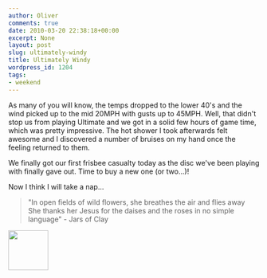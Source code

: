 ```yaml
---
author: Oliver
comments: true
date: 2010-03-20 22:38:18+00:00
excerpt: None
layout: post
slug: ultimately-windy
title: Ultimately Windy
wordpress_id: 1204
tags:
- weekend
---
```


As many of you will know, the temps dropped to the lower 40's and the wind picked up to the mid 20MPH with gusts up to 45MPH.  Well, that didn't stop us from playing Ultimate and we got in a solid few hours of game time, which was pretty impressive.  The hot shower I took afterwards felt awesome and I discovered a number of bruises on my hand once the feeling returned to them.

We finally got our first frisbee casualty today as the disc we've been playing with finally gave out.  Time to buy a new one (or two...)!

Now I think I will take a nap...

<blockquote class="lyrics">"In open fields of wild flowers,
she breathes the air and flies away
She thanks her Jesus for the daises and the roses
in no simple language" - Jars of Clay</blockquote>

<a href="https://www.owiber.com/?attachment_id=1205" rel="attachment wp-att-1205"><img src="https://www.owiber.com/wp-content/uploads/2010/03/Photo-on-2010-03-20-at-17.35-80x80.jpg" alt="" title="Photo on 2010-03-20 at 17.35" width="80" height="80" class="alignnone size-thumbnail wp-image-1205" /></a>